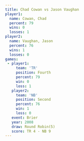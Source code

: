 ```yaml
---
title: Chad Cowan vs Jason Vaughan
player1:              
  name: Cowan, Chad   
  percent: 79         
  wins: 0             
  losses: 1           
player2:              
  name: Vaughan, Jason
  percent: 76         
  wins: 1             
  losses: 0           
games:
 - player1:          
     team: 'TR'      
     position: Fourth
     percent: 79     
     win: 0          
     loss: 1         
   player2:          
     team: 'NB'      
     position: Second
     percent: 76     
     win: 1          
     loss: 0         
   event: Brier        
   year: 2008          
   draw: Round Robin(5)
   score: TR 4 - NB 9  
---
```

